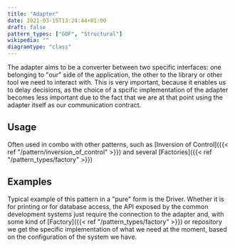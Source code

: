 ```yaml
---
title: "Adapter"
date: 2021-03-15T13:24:44+01:00
draft: false
pattern_types: ["GOF", "Structural"]
wikipedia: ""
diagramtype: "class"
---
```


The adapter aims to be a converter between two specific interfaces: one belonging to "our" side of the application, the other to the library or other tool we need to interact with. This is very important, because it enables us to delay decisions, as the choice of a spcific implementation of the adapter becomes less important due to the fact that we are at that point using the adapter itself as our communication contract.
## Usage
Often used in combo with other patterns, such as [Inversion of Control]({{< ref "/pattern/inversion_of_control" >}}) and several [Factories]({{< ref "/pattern_types/factory" >}})

## Examples
Typical example of this pattern in a "pure" form is the Driver. Whether it is for printing or for database access, the API exposed by the common development systems just require the connection to the adapter and, with some kind of [Factory]({{< ref "/pattern_types/factory" >}}) or repository we get the specific implementation of what we need at the moment, based on the configuration of the system we have.
